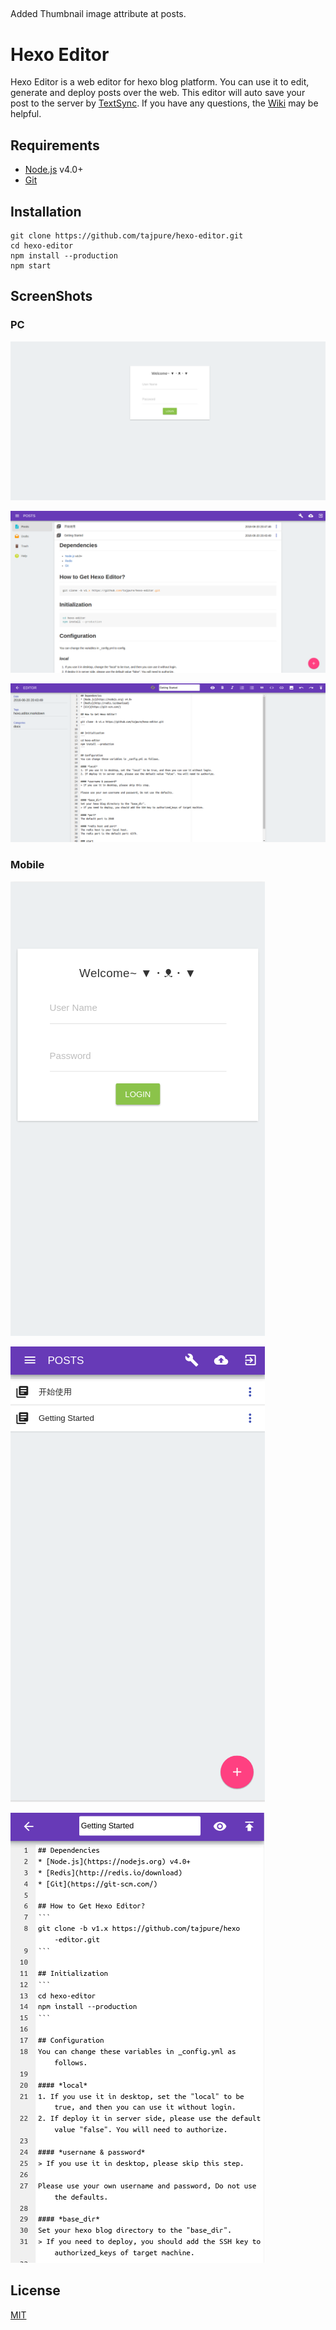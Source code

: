 ##
Added Thumbnail image attribute at posts.



# Hexo Editor
  Hexo Editor is a web editor for hexo blog platform. You can use it to edit, generate and deploy posts over the web. This editor will auto save your post to the server by [TextSync](https://github.com/tajpure/TextSync). If you have any questions, the [Wiki](https://github.com/tajpure/hexo-editor/wiki) may be helpful.

## Requirements
* [Node.js](https://nodejs.org) v4.0+
* [Git](https://git-scm.com/)

## Installation
```
git clone https://github.com/tajpure/hexo-editor.git
cd hexo-editor
npm install --production
npm start
```

## ScreenShots
### PC
![Login](./docs/source/images/pc-login.png)

![Home](./docs/source/images/pc-home.png)

![Editor](./docs/source/images/pc-editor.png)

### Mobile
![Login](./docs/source/images/mobile-login.png)

![Home](./docs/source/images/mobile-home.png)

![Editor](./docs/source/images/mobile-editor.png)

License
----
[MIT](http://opensource.org/licenses/MIT)
